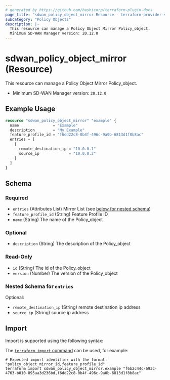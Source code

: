 ```yaml
---
# generated by https://github.com/hashicorp/terraform-plugin-docs
page_title: "sdwan_policy_object_mirror Resource - terraform-provider-sdwan"
subcategory: "Policy Objects"
description: |-
  This resource can manage a Policy Object Mirror Policy_object.
  Minimum SD-WAN Manager version: 20.12.0
---
```


# sdwan_policy_object_mirror (Resource)

This resource can manage a Policy Object Mirror Policy_object.
  - Minimum SD-WAN Manager version: `20.12.0`

## Example Usage

```terraform
resource "sdwan_policy_object_mirror" "example" {
  name               = "Example"
  description        = "My Example"
  feature_profile_id = "f6dd22c8-0b4f-496c-9a0b-6813d1f8b8ac"
  entries = [
    {
      remote_destination_ip = "10.0.0.1"
      source_ip             = "10.0.0.2"
    }
  ]
}
```

<!-- schema generated by tfplugindocs -->
## Schema

### Required

- `entries` (Attributes List) Mirror List (see [below for nested schema](#nestedatt--entries))
- `feature_profile_id` (String) Feature Profile ID
- `name` (String) The name of the Policy_object

### Optional

- `description` (String) The description of the Policy_object

### Read-Only

- `id` (String) The id of the Policy_object
- `version` (Number) The version of the Policy_object

<a id="nestedatt--entries"></a>
### Nested Schema for `entries`

Optional:

- `remote_destination_ip` (String) remote destination ip address
- `source_ip` (String) source ip address

## Import

Import is supported using the following syntax:

The [`terraform import` command](https://developer.hashicorp.com/terraform/cli/commands/import) can be used, for example:

```shell
# Expected import identifier with the format: "policy_object_mirror_id,feature_profile_id"
terraform import sdwan_policy_object_mirror.example "f6b2c44c-693c-4763-b010-895aa3d236bd,f6dd22c8-0b4f-496c-9a0b-6813d1f8b8ac"
```
